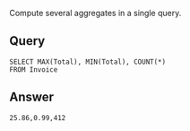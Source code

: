 Compute several aggregates in a single query.

## Query

    SELECT MAX(Total), MIN(Total), COUNT(*)
    FROM Invoice

## Answer

    25.86,0.99,412
